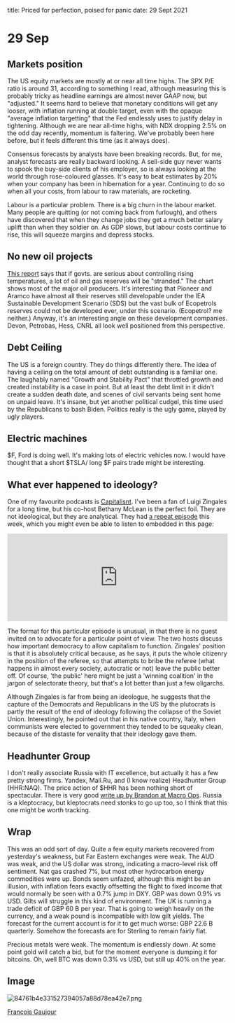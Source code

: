 title: Priced for perfection, poised for panic
date: 29 Sept 2021

# 29 Sep

## Markets position

The US equity markets are mostly at or near all time highs. The SPX P/E ratio is around 31, according to something I read, although measuring this is probably tricky as headline earnings are almost never GAAP now, but "adjusted." It seems hard to believe that monetary conditions will get any looser, with inflation running at double target, even with the opaque "average inflation targetting" that the Fed endlessly uses to justify delay in tightening. Although we are near all-time highs, with NDX dropping 2.5% on the odd day recently, momentum is faltering.
We've probably been here before, but it feels different this time (as it always does).

Consensus forecasts by analysts have been breaking records. But, for me, analyst forecasts are really backward looking. A sell-side guy never wants to spook the buy-side clients of his employer, so is always looking at the world through rose-coloured glasses. It's easy to beat estimates by 20% when your company has been in hibernation for a year. Continuing to do so when all your costs, from labour to raw materials, are rocketing.

Labour is a particular problem. There is a big churn in the labour market. Many people are quitting (or not coming back from furlough), and others have discovered that when they change jobs they get a much better salary uplift than when they soldier on. As GDP slows, but labour costs continue to rise, this will squeeze margins and depress stocks.

## No new oil projects

[This report](https://carbontracker.org/reports/adapt-to-survive/?mc_cid=328d1d532b) says that if govts. are serious about controlling rising temperatures, a lot of oil and gas reserves will be "stranded." 
The chart shows most of the major oil producers. 
It's interesting that Pioneer and Aramco have almost all their reserves still developable under the 
IEA Sustainable Development Scenario (SDS) but the vast bulk of Ecopetrols reserves could not be developed ever, under this scenario.
(Ecopetrol? me neither.) 
Anyway, it's an interesting angle on these development companies. 
Devon, Petrobas, Hess, CNRL all look well positioned from this perspective.

## Debt Ceiling

The US is a foreign country. 
They do things differently there.
The idea of having a ceiling on the total amount of debt outstanding is a familiar one.
The laughably named "Growth and Stability Pact" that throttled growth and created instability is a case in point.
But at least the debt limit in it didn't create a sudden death date, and scenes of civil servants being sent home on unpaid leave.
It's insane, but yet another political cudgel, this time used by the Republicans to bash Biden.
Politics really is the ugly game, played by ugly players.

## Electric machines

$F, Ford is doing well. 
It's making lots of electric vehicles now. 
I would have thought that a short $TSLA/ long $F pairs trade might be interesting.

## What ever happened to ideology?

One of my favourite podcasts is [Capitalisnt](https://www.capitalisnt.com). I've been a fan of Luigi Zingales for a long time, but his co-host Bethany McLean is the perfect foil.
They are not ideological, but they are analytical. 
They had [a repeat episode](https://www.capitalisnt.com/episodes/why-capitalism-isnt-without-democracy) this week, which you might even be able to listen to embedded in this page:

<iframe height="200px" width="100%" frameborder="no" scrolling="no" seamless src="https://player.simplecast.com/bf3fe997-c135-43ea-902c-0fcfdd6995bf?dark=false"></iframe>

The format for this particular episode is unusual, in that there is no guest invited on to advocate for a particular point of view. The two hosts discuss how important democracy to allow capitalism to function. Zingales' position is that it is absolutely critical because, as he says, it puts the whole citizenry in the position of the referee, so that attempts to bribe the referee (what happens in almost every society, autocratic or not) leave the public better off. Of course, 'the public' here might be just a 'winning coalition' in the jargon of selectorate theory, but that's a lot better than just a few oligarchs.

Although Zingales is far from being an ideologue, he suggests that the capture of the Democrats and Republicans in the US by the plutocrats is partly the result of the end of ideology following the collapse of the Soviet Union. Interestingly, he pointed out that in his native country, Italy, when communists were elected to government they tended to be squeaky clean, because of the distaste for venality that their ideology gave them.

## Headhunter Group

I don't really associate Russia with IT excellence, but actually it has a few pretty strong firms. Yandex, Mail.Ru, and (I know realize) Headhunter Group (HHR:NAQ). The price action of $HHR has been nothing short of spectacular.
There is very good [write up by Brandon at Macro Ops](https://macro-ops.com/headhunter-hhr-one-of-the-best-network-effect-businesses-ive-ever-seen/).
Russia is a kleptocracy, but kleptocrats need stonks to go up too, so I think that this one might be worth tracking.

## Wrap

This was an odd sort of day. Quite a few equity markets recovered from yesterday's weakness, but Far Eastern exchanges were weak.
The AUD was weak, and the US dollar was strong, indicating a macro-level risk off sentiment.
Nat gas crashed 7%, but most other hydrocarbon energy commodities were up.
Bonds seem unfazed, although this might be an illusion, with inflation fears exactly offsetting the flight to fixed income that would normally be seen with a 0.7% jump in DXY. GBP was down 0.9% vs USD. 
Gilts will struggle in this kind of environment. The UK is running a trade deficit of GBP 60 B per year. That is going to weigh heavily on the currency, and a weak pound is incompatible with low gilt yields. The forecast for the current account is for it to get much worse: GBP 22.6 B quarterly. Somehow the forecasts are for Sterling to remain fairly flat. 

Precious metals were weak. The momentum is endlessly down. At some point gold will catch a bid, but for the moment everyone is dumping it for bitcoins. 
Oh, well BTC was down 0.3% vs USD, but still up 40% on the year.

## Image

![84761b4e331527394057a88d78ea42e7.png]({attach}84761b4e331527394057a88d78ea42e7.png)

[François Gaujour](https://www.behance.net/gallery/42204465/WILD-WILD-WEST-1American-Dream/modules/254385821)



